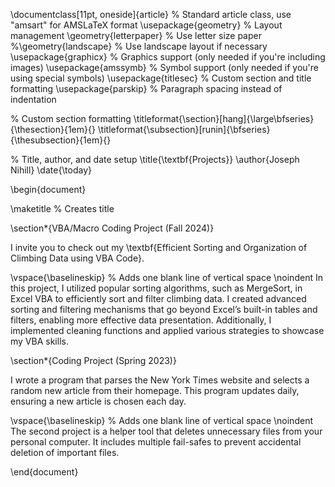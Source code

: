 \documentclass[11pt, oneside]{article}    % Standard article class, use "amsart" for AMSLaTeX format
\usepackage{geometry}                      % Layout management
\geometry{letterpaper}                     % Use letter size paper
%\geometry{landscape}                      % Use landscape layout if necessary
\usepackage{graphicx}                      % Graphics support (only needed if you're including images)
\usepackage{amssymb}                       % Symbol support (only needed if you're using special symbols)
\usepackage{titlesec}                      % Custom section and title formatting
\usepackage{parskip}                       % Paragraph spacing instead of indentation

% Custom section formatting
\titleformat{\section}[hang]{\large\bfseries}{\thesection}{1em}{}
\titleformat{\subsection}[runin]{\bfseries}{\thesubsection}{1em}{}

% Title, author, and date setup
\title{\textbf{Projects}}
\author{Joseph Nihill}
\date{\today}

\begin{document}

\maketitle  % Creates title

\section*{VBA/Macro Coding Project (Fall 2024)}

I invite you to check out my \textbf{Efficient Sorting and Organization of Climbing Data using VBA Code}.

\vspace{\baselineskip}  % Adds one blank line of vertical space
\noindent
In this project, I utilized popular sorting algorithms, such as MergeSort, in Excel VBA to efficiently sort and filter climbing data. I created advanced sorting and filtering mechanisms that go beyond Excel’s built-in tables and filters, enabling more effective data presentation. Additionally, I implemented cleaning functions and applied various strategies to showcase my VBA skills.

\section*{Coding Project (Spring 2023)}

I wrote a program that parses the New York Times website and selects a random new article from their homepage. This program updates daily, ensuring a new article is chosen each day.

\vspace{\baselineskip}  % Adds one blank line of vertical space
\noindent
The second project is a helper tool that deletes unnecessary files from your personal computer. It includes multiple fail-safes to prevent accidental deletion of important files.

\end{document}